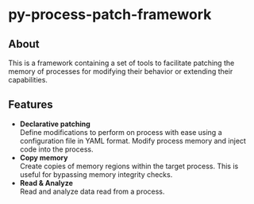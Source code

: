 # py-process-patch-framework

## About
This is a framework containing a set of tools to facilitate patching the memory of processes for 
modifying their behavior or extending their capabilities.

## Features
* <b>Declarative patching</b><br/>
   Define modifications to perform on process with ease using a configuration file in YAML format.
   Modify process memory and inject code into the process.
* <b>Copy memory</b><br/>
   Create copies of memory regions within the target process. This is useful for bypassing memory integrity checks.
* <b>Read & Analyze</b><br/>
   Read and analyze data read from a process. 
    